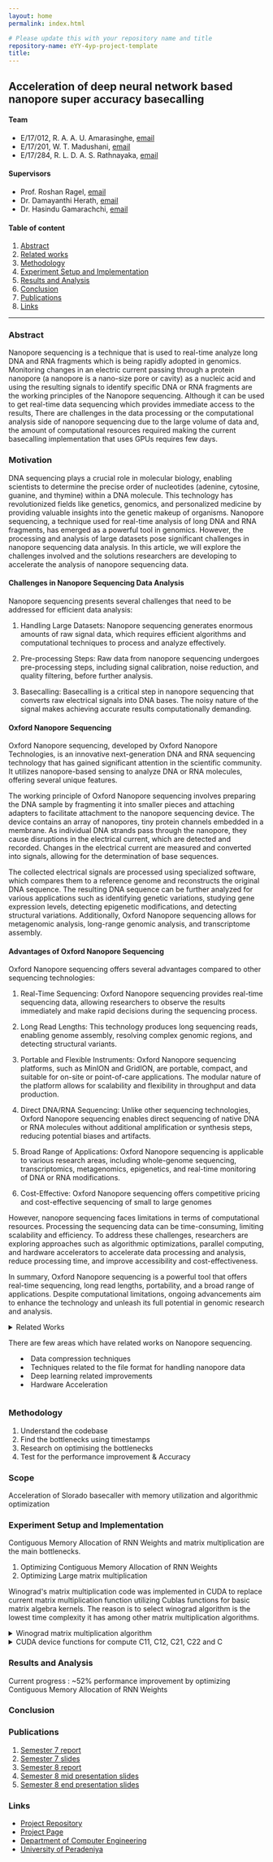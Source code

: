 ```yaml
---
layout: home
permalink: index.html

# Please update this with your repository name and title
repository-name: eYY-4yp-project-template
title:
---
```


[comment]: # "This is the standard layout for the project, but you can clean this and use your own template"

## Acceleration of deep neural network based nanopore super accuracy basecalling

#### Team

- E/17/012, R. A. A. U. Amarasinghe, [email](mailto:e17012@eng.pdn.ac.lk)
- E/17/201, W. T. Madushani, [email](mailto:e17201@eng.pdn.ac.lk)
- E/17/284, R. L. D. A. S. Rathnayaka, [email](mailto:e17284@eng.pdn.ac.lk)

#### Supervisors

- Prof. Roshan Ragel, [email](mailto:roshanr@eng.pdn.ac.lk)
- Dr. Damayanthi Herath, [email](mailto:damayanthiherath@eng.pdn.ac.lk)
- Dr. Hasindu Gamarachchi, [email](mailto:hasindu@unsw.edu.au)

#### Table of content

1. [Abstract](#abstract)
2. [Related works](#related-works)
3. [Methodology](#methodology)
4. [Experiment Setup and Implementation](#experiment-setup-and-implementation)
5. [Results and Analysis](#results-and-analysis)
6. [Conclusion](#conclusion)
7. [Publications](#publications)
8. [Links](#links)

---
### Abstract

Nanopore sequencing is a technique that is used to real-time analyze long DNA and RNA fragments which is being rapidly adopted in genomics. Monitoring changes in an electric current passing through a protein nanopore (a nanopore is a nano-size pore or cavity) as a nucleic acid and using the resulting signals to identify specific DNA or RNA fragments are the working principles of the Nanopore sequencing. Although it can be used to get real-time data sequencing which provides immediate access to the results, There are challenges in the data processing or the computational analysis side of nanopore sequencing due to the large volume of data and, the amount of computational resources required making the current basecalling implementation that uses GPUs requires few days.



### Motivation
DNA sequencing plays a crucial role in molecular biology, enabling scientists to determine the precise order of nucleotides (adenine, cytosine, guanine, and thymine) within a DNA molecule. This technology has revolutionized fields like genetics, genomics, and personalized medicine by providing valuable insights into the genetic makeup of organisms. Nanopore sequencing, a technique used for real-time analysis of long DNA and RNA fragments, has emerged as a powerful tool in genomics. However, the processing and analysis of large datasets pose significant challenges in nanopore sequencing data analysis. In this article, we will explore the challenges involved and the solutions researchers are developing to accelerate the analysis of nanopore sequencing data.

#### Challenges in Nanopore Sequencing Data Analysis

Nanopore sequencing presents several challenges that need to be addressed for efficient data analysis:

1. Handling Large Datasets: Nanopore sequencing generates enormous amounts of raw signal data, which requires efficient algorithms and computational techniques to process and analyze effectively.

2. Pre-processing Steps: Raw data from nanopore sequencing undergoes pre-processing steps, including signal calibration, noise reduction, and quality filtering, before further analysis.

3. Basecalling: Basecalling is a critical step in nanopore sequencing that converts raw electrical signals into DNA bases. The noisy nature of the signal makes achieving accurate results computationally demanding.

#### Oxford Nanopore Sequencing

Oxford Nanopore sequencing, developed by Oxford Nanopore Technologies, is an innovative next-generation DNA and RNA sequencing technology that has gained significant attention in the scientific community. It utilizes nanopore-based sensing to analyze DNA or RNA molecules, offering several unique features.

The working principle of Oxford Nanopore sequencing involves preparing the DNA sample by fragmenting it into smaller pieces and attaching adapters to facilitate attachment to the nanopore sequencing device. The device contains an array of nanopores, tiny protein channels embedded in a membrane. As individual DNA strands pass through the nanopore, they cause disruptions in the electrical current, which are detected and recorded. Changes in the electrical current are measured and converted into signals, allowing for the determination of base sequences.

The collected electrical signals are processed using specialized software, which compares them to a reference genome and reconstructs the original DNA sequence. The resulting DNA sequence can be further analyzed for various applications such as identifying genetic variations, studying gene expression levels, detecting epigenetic modifications, and detecting structural variations. Additionally, Oxford Nanopore sequencing allows for metagenomic analysis, long-range genomic analysis, and transcriptome assembly.


#### Advantages of Oxford Nanopore Sequencing

Oxford Nanopore sequencing offers several advantages compared to other sequencing technologies:

1. Real-Time Sequencing: Oxford Nanopore sequencing provides real-time sequencing data, allowing researchers to observe the results immediately and make rapid decisions during the sequencing process.

2. Long Read Lengths: This technology produces long sequencing reads, enabling genome assembly, resolving complex genomic regions, and detecting structural variants.

3. Portable and Flexible Instruments: Oxford Nanopore sequencing platforms, such as MinION and GridION, are portable, compact, and suitable for on-site or point-of-care applications. The modular nature of the platform allows for scalability and flexibility in throughput and data production.

4. Direct DNA/RNA Sequencing: Unlike other sequencing technologies, Oxford Nanopore sequencing enables direct sequencing of native DNA or RNA molecules without additional amplification or synthesis steps, reducing potential biases and artifacts.

5. Broad Range of Applications: Oxford Nanopore sequencing is applicable to various research areas, including whole-genome sequencing, transcriptomics, metagenomics, epigenetics, and real-time monitoring of DNA or RNA modifications.

6. Cost-Effective: Oxford Nanopore sequencing offers competitive pricing and cost-effective sequencing of small to large genomes

However, nanopore sequencing faces limitations in terms of computational resources. Processing the sequencing data can be time-consuming, limiting scalability and efficiency. To address these challenges, researchers are exploring approaches such as algorithmic optimizations, parallel computing, and hardware accelerators to accelerate data processing and analysis, reduce processing time, and improve accessibility and cost-effectiveness.

In summary, Oxford Nanopore sequencing is a powerful tool that offers real-time sequencing, long read lengths, portability, and a broad range of applications. Despite computational limitations, ongoing advancements aim to enhance the technology and unleash its full potential in genomic research and analysis.


<details>
  <summary>Related Works
  
  There are few areas which have related works on Nanopore sequencing.

* Data compression techniques
* Techniques related to the file format for handling nanopore data
* Deep learning related improvements
* Hardware Acceleration
  </summary>

1. Impact of lossy compression of nanopore raw signal data on basecalling and consensus accuracy

This rsearch has been focused on the first area in which researchers have explored the use of lossy compression for nanopore raw data using two state-of-the-art lossy time-series compressors, and evaluate the tradeoff between compressed size and basecalling/consensus accuracy. 

According to the conclusion of the research, they have found that lossy compression with existing tools can reduce the compressed size by 35–50% over lossless compression with less than 0.2% percent reduction in basecalling accuracy.

2. Fast nanopore sequencing data analysis with SLOW5

The emergence of nanopore sequencing, enabled by devices from Oxford Nanopore Technologies (ONT), has revolutionized genomics by allowing the sequencing of native DNA and RNA molecules without a theoretical upper limit on read length. However, the large data volumes generated by ONT devices and the computational bottlenecks associated with analyzing the data have posed significant challenges.

Nanopore sequencing data is typically stored in the FAST5 file format, which is based on hierarchical data format 5 (HDF5). However, the FAST5 format lacks efficient parallelization capabilities, leading to slow analysis times. To address this limitation, a new file format called SLOW5 has been introduced. SLOW5 is specifically engineered for efficient parallelization and acceleration of nanopore data analysis.

SLOW5 retains all the information present in the FAST5 format but does not rely on the HDF5 library for file access. It uses a tab-separated values (TSV) file format for encoding metadata and time series signal data for each nanopore read. SLOW5 also includes a binary index file that facilitates parallel
file access. Additionally, SLOW5 can be encoded in a compact binary format called BLOW5, which offers further space savings and supports compression algorithms like zlib and ’vbz’ for efficient storage and parallel access. 

Compared to FAST5, SLOW5 offers several advantages. It is approximately 25% smaller in size, leading to reduced storage requirements. It enables faster data access, as demonstrated by improved read rates compared to FAST5 when using multiple CPU(Central Processing Units) threads. This improved data access translates to significant performance gains in data analysis, particularly for applications like DNA methylation profiling using tools such as Nanopolish/f5c. The runtime for such analyses can be reduced from more than two weeks to approximately 10.5 hours on a high-performance computer, representing a substantial improvement. 

The benefits of SLOW5 extend to different computer architectures, ranging from large high-performance computing systems to smaller devices like portable computers. SLOW5 consistently improves data access and overall execution times across a diverse range of hardware setups. To facilitate the adoption of SLOW5, software tools have been developed for efficient conversion from FAST5 to SLOW5 and for live conversion during a sequencing run. These tools ensure that the transition from FAST5 to SLOW5 is not a barrier and provide users with raw data in the compressed BLOW5 format, resulting in minimal additional workflow time.

The introduction of SLOW5 addresses the inherent limitations of the FAST5 format and provides a scalable framework for efficient analysis of nanopore signal data. The simplicity, efficiency, and open-source nature of SLOW5 encourage active software development in the field of nanopore data analysis,
similar to the impact of the SAM/BAM format in genome informatics

3. Flexible and efcient handling of nanopore sequencing signal data with slow5tools

The study on ’Flexible and efcient handling of nanopore
sequencing signal data with slow5tools’ introduces key
tools and techniques for working with SLOW5 files. slow5lib
and pyslow5 are highlighted as tools for reading and writing SLOW5 files, offering sequential access and easy access in Python, respectively. The study focuses on compression techniques, implementing three schemes in slow5lib: ZLibrary (zlib), Zstandard (zstd), and StreamVByte (svb). These
schemes efficiently compress SLOW5 records and the raw signal field, providing flexibility for users. Additionally, the study discusses slow5tools as a tool for FAST5/SLOW5 conversion,
supporting Unix systems and various C/C++ compilers. The tool utilizes multiprocess and POSIX thread approaches to enhance the conversion process. In summary, the study presents essential tools and techniques, including slow5lib, pyslow5, and slow5tools, for efficient handling of SLOW5 files. These
tools enable sequential access, compression, and conversion, providing flexibility and ease of use for both C and Python programmers.

In the SLOW5 benchmarking experiments, genomic DNA
from the human NA12878 reference sample was sequenced using an ONT PromethION device. The benchmarking was performed on multi-FAST5 files generated by MinKNOW, with
the original FAST5 files compressed using zlib compression.
The experiments excluded single-FAST5 format due to slower
data access and larger file size compared to multi-FAST5
format. The computational benchmarking utilized slow5lib
integrated with f5c v.0.2 CPU version, which employs POSIX
threads for multi-threaded access to FAST5 and SLOW5 files.
Guppy and minimap2 were used to obtain FASTQ and BAM files, respectively. Measurements included overall execution time, CPU utilization percentage, and execution time for individual components.

4. Beyond sequencing: machine learning algorithms extract biology hidden in Nanopore signal data

This review paper has been focused on discussing machine learning applications on nanopore sequencing. Other than sequencing genomes and transcriptomes, this paper discusses on
    
    * extracting biological information from these signals allow the detection of DNA and RNA modifications
    * estimation of poly(A) tail length
    * prediction of RNA secondary structures

Nanopore basecalling is a process in nanopore sequencing
that converts raw ion current signals into a readable sequence
of DNA or RNA bases. During sequencing, as a nucleic acid
molecule passes through a nanopore, changes in ion current
are detected and recorded. Basecalling algorithms analyze
these signals to determine the corresponding sequence of
bases. Due to the noisy nature of the signals and the presence of similar signal ranges for different bases, basecalling can be challenging. However, advancements in basecalling
algorithms, such as using Hidden Markov Models (HMMs)
or Recurrent Neural Networks (RNNs), have significantly
improved the accuracy and reliability of nanopore basecalling.
These algorithms help decode the ion current signals and
produce high-quality base sequences, enabling researchers to
study and understand the genetic information contained within
the DNA or RNA molecules.

Early basecalling methods typically achieved an accuracy
of 85% or lower. Since then, significant advancements have
been made in basecalling algorithms to improve nanopore
sequencing accuracy. These improvements have been a driving
force in achieving over 98.3% accuracy in correctly identifying
bases.

A. Hidden Markov model-based basecallers

HMMs are statistical models employed in Computational
Biology to uncover concealed patterns or information from observable sequences, such as nucleotide sequences. Basecallers, like ONT’s Metrichor and Nanocall, utilize HMMs to interpret
the signal data in nanopore sequencing.
HMM basecallers have limitations in predicting sequences
in nanopore sequencing due to their focus on short-range
dependencies between k-mers (contiguous subsequences of
length k which consists of k nucleotides (A, T, C, or G)).
They may not account for long-range dependencies effectively.
Additionally, inaccuracies in the nucleotide sequence model
describing the expected current values of k-mers can introduce
biases in HMM basecallers.

B. RNN based basecallers

To address constraints of Hidden Markov model-based basecallers, basecalling tools like Albacore, nanonetvi, DeepNano, and BasecRAWller utilize a recurrent neural network (RNN)
framework. This approach helps overcome the limitations of
HMM basecallers by leveraging the capabilities of RNNs to
capture and model both short-range and long-range dependencies in the data.

• Unidirectional RNN

Unidirectional RNNs calculate the current hidden state
and the associated probability distribution of bases using
information from the single current input vector and the
prior hidden state. This allows for the prediction of the
next base in the sequence.

• Bidirectional RNN

To enhance the precision of predictions, tools like Albacore, nanonet, and DeepNano employ a bidirectional RNN. This type of RNN incorporates information from
both the past and future states of the ion current input
vector. Although bidirectional RNNs provide improved
accuracy, they can require more time for processing due
to the additional computations involved.

C. Segmentation-free basecallers

Early basecallers rely on a segmentation process to determine segment boundaries based on abrupt signal changes. However, this segmentation approach is prone to errors due to
variable translocation speeds and noisy signals. To overcome
these challenges, segmentation-free basecallers have been developed, such as ONT’s Albacore version 2.0.1v and the open source software Chiron. Chiron takes a different approach by
combining a convolutional neural network (CNN) to extract
signal features and a recurrent neural network (RNN) to predict nucleotide probabilities. It further employs a connectionist temporal classification (CTC) decoder, which selects the base
with the highest probability at each position and maps them
together to form the final complete sequence. By eliminating
the need for segmentation, Chiron improves the accuracy and
efficiency of basecalling in nanopore sequencing.

</details>

### Methodology

1. Understand the codebase
2. Find the bottlenecks using timestamps
3. Research on optimising the bottlenecks
4. Test for the performance improvement & Accuracy 

### Scope

Acceleration of Slorado basecaller with memory utilization and algorithmic optimization

### Experiment Setup and Implementation

Contiguous Memory Allocation of RNN Weights and matrix multiplication are the main bottlenecks.

1. Optimizing Contiguous Memory Allocation of RNN Weights
2. Optimizing Large matrix multiplication

Winograd's matrix multiplication code was implemented in CUDA to replace current matrix multiplication function utilizing Cublas functions for basic matrix algebra kernels. The reason is to select winograd algorithm is the lowest time complexity it has among other matrix multiplication algorithms. 

<details>
  <summary>Winograd matrix multiplication algorithm
  </summary>

parameters: A=Tensor A, B=Tensor B, C=Tensor C

Execution Steps:
1) Calculate width and height values of sub-matrices
int rowsA = A.size(0);
int colsA = A.size(1);
int rowsB = B.size(0);
int colsB = B.size(1);
int subRowsA=rowsA/2;
int subColsA=colsA/2;
int subRowsB=rowsB/2;
int subColsB=colsB/2;
2) Allocate space in global memory for each of the
sub-matrices such that (subRowsA* subColsA *
sizeof(float)) is allocated for A11, A12, A21, A22 and
(subRowsB* subColsB * sizeof(float)) for B11, B12,
B21, B22
3) Set sub-matrices
4) Allocate space in global memory for intermediate
matrices S1, S2, S3, S4, S5, S6, S7, S8, m1, m2, m3,
m4, m5, m6, m7
5) Calculate S1=A21+A22, S2=S1-A11, S3=A11+A21,
S4=A12- S2, S5=B12-B11, S6=B22-S5,S7=B22-
B12,S8=S6-B21
6) if (rowsA <= BLOCK_THRESHOLD) then Calculate
m1=S2*S6 , m2=A11*B11, m3=A12*B21, m4=S3*S7,
m5=S1*S5, m6=S4*B22, m7=A22*S8
7) else
Call winograd_mm(S2, S6, m1)
Call winograd_mm(A11, B11, m2)
Call winograd_mm(A12, B21, m3)
Call winograd_mm(S3, S7, m4)
Call winograd_mm(S1, S5, m5)
Call winograd_mm(S4, B22, m6)
Call winograd_mm(A22, S8, m7)
8) Synchronize all threads
9) Caculate C11=M2+M3, C12=M1+M2+M5+M6,
C21=M1+M2+M4-M7, C22=M1+M2+M4+M5
10) Merge C11, C12, C21, and C22 into output matrix C
11) Convert matrix C into a Tensor
12) Free all allocated global memory
</details>
<details>
  <summary> CUDA device functions for compute C11, C12, C21, C22 and C</summary>

``````
__global__ void computeC12 (float* C, float* m1 ,float* m2 ,float* m5 ,float* m6 , int subWidth)
{

    int tx = threadIdx.x;
    int ty = threadIdx.y;

    int row = blockIdx.y * TILE_Y + ty;
    int column = blockIdx.x * TILE_X + tx;

    __shared__ float as[ TILE_Y ][ TILE_X ];
    /* This line declares a shared memory array 'as' with dimensions TILE_Y by TILE_X. Shared memory is used for cooperative thread block-level data sharing.*/
    float Csub ; /*to store the intermediate sum.*/

    as[ty ][ tx ]= m1 [( row )* subWidth + column ];
    Csub =as[ty ][ tx ];
    as[ty ][ tx ]= m2 [( row )* subWidth + column ];
    Csub += as[ty ][ tx ];
    as[ty ][ tx ]= m5 [( row )* subWidth + column ];
    Csub += as[ty ][ tx ];
    as[ty ][ tx ]= m6 [( row )* subWidth + column ];
    Csub += as[ty ][ tx ];
    C[( row )* subWidth + column ]= Csub;

}
``````

``````
__global__ void computeC11 (float* C,float* m2 ,float* m3, int subWidth)
{
    int tx = threadIdx.x;
    int ty = threadIdx.y;

    int row = blockIdx.y * TILE_Y + ty;
    int column = blockIdx.x * TILE_X + tx;

    __shared__ float as[ TILE_Y ][ TILE_X ];
    float Csub;

    as[ty ][ tx ]= m2 [( row )* subWidth + column ];
    Csub =as[ty ][ tx ];
    as[ty ][ tx ]= m3 [( row )* subWidth + column ];
    Csub += as[ty ][ tx ];
    C[( row )* subWidth + column ]= Csub;

}

``````
``````
__global__ void computeC22 (float* C,float* m1,float* m2, float* m4, float* m5, int subWidth)
{
    int tx = threadIdx.x;
    int ty = threadIdx.y;
    int row = blockIdx.y * TILE_Y + ty;
    int column = blockIdx.x * TILE_X + tx;
    __shared__ float as[ TILE_Y ][ TILE_X ];
    float Csub ;

    as[ty ][ tx ]= m1 [( row )* subWidth + column ];
    Csub =as[ty ][ tx ];
    as[ty ][ tx ]= m2 [( row )* subWidth + column ];
    Csub += as[ty ][ tx ];
    as[ty ][ tx ]= m4 [( row )* subWidth + column ];
    Csub += as[ty ][ tx ];
    as[ty ][ tx ]= m5 [( row )* subWidth + column ];
    Csub += as[ty ][ tx ];
    C[( row )* subWidth + column ]= Csub;

}

``````
``````
__global__ void computeC21 (float* C,float* m1, float* m2, float* m4, float* m7, int subWidth ){

    int tx = threadIdx.x;
    int ty = threadIdx.y;

    int row = blockIdx.y * TILE_Y + ty;
    int column = blockIdx.x * TILE_X + tx;
    __shared__ float as[ TILE_Y ][ TILE_X ];
    float Csub ;

    as[ty ][ tx ]= m1 [( row )* subWidth + column ];
    Csub =as[ty ][ tx ];
    as[ty ][ tx ]= m2 [( row )* subWidth + column ];
    Csub += as[ty ][ tx ];
    as[ty ][ tx ]= m4 [( row )* subWidth + column ];
    Csub += as[ty ][ tx ];
    as[ty ][ tx ]= m7 [( row )* subWidth + column ];
    Csub -= as[ty ][ tx ];
    C[( row )* subWidth + column ]= Csub;

}

``````
``````
__global__ void mergeSubmatrices(float* submatrix0, float* submatrix1, float* submatrix2, float* submatrix3, float* finalMatrix,int N, int M)
{
    int x = threadIdx.x;
    int y = threadIdx.y;

    finalMatrix[y * M + x] = submatrix0[y * N + x];
    finalMatrix[y * M + x + N] = submatrix1[y * N + x];
    finalMatrix[(y + N) * M + x] = submatrix2[y * N + x];
    finalMatrix[(y + N) * M + x + N] = submatrix3[y * N + x];
}
``````

</details>

### Results and Analysis

Current progress : ~52% performance improvement by optimizing Contiguous Memory Allocation of RNN Weights


### Conclusion

### Publications
[//]: # "Note: Uncomment each once you uploaded the files to the repository"

1. [Semester 7 report](https://www.overleaf.com/read/xrxwntnvjvzw)
2. [Semester 7 slides](https://docs.google.com/presentation/d/1dHEG9yFM64_zesxkOAz7Bek2ve_-AykZds2fYHVTiZQ/edit?usp=sharing)
3. [Semester 8 report](https://www.overleaf.com/read/pbsgyfsfshbf#30d8c6) 
4. [Semester 8 mid presentation slides](https://docs.google.com/presentation/d/1B0t23Atwd4plcLOh9_XFJz47RPqVpAGk/edit?usp=sharing&ouid=104472781387848199298&rtpof=true&sd=true)
5. [Semester 8 end presentation slides](https://docs.google.com/presentation/d/1QYtur04M6fK93ZOTVnGnpxzGpuMdrz8s/edit?usp=sharing&ouid=104472781387848199298&rtpof=true&sd=true)
<!-- 5. Author 1, Author 2 and Author 3 "Research paper title" (2021). [PDF](./). -->



### Links

[//]: # ( NOTE: EDIT THIS LINKS WITH YOUR REPO DETAILS )

- [Project Repository](https://github.com/cepdnaclk/e17-4yp-Acceleration-of-deep-neural-network-based-nanopore-super-accuracy-basecalling)
- [Project Page](https://cepdnaclk.github.io/e17-4yp-Acceleration-of-deep-neural-network-based-nanopore-super-accuracy-basecalling)
- [Department of Computer Engineering](http://www.ce.pdn.ac.lk/)
- [University of Peradeniya](https://eng.pdn.ac.lk/)

[//]: # "Please refer this to learn more about Markdown syntax"
[//]: # "https://github.com/adam-p/markdown-here/wiki/Markdown-Cheatsheet"
